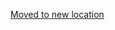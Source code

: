 [Moved to new location](https://github.com/DataTalksClub/machine-learning-zoomcamp/blob/master/01-intro/04-crisp-dm.md)